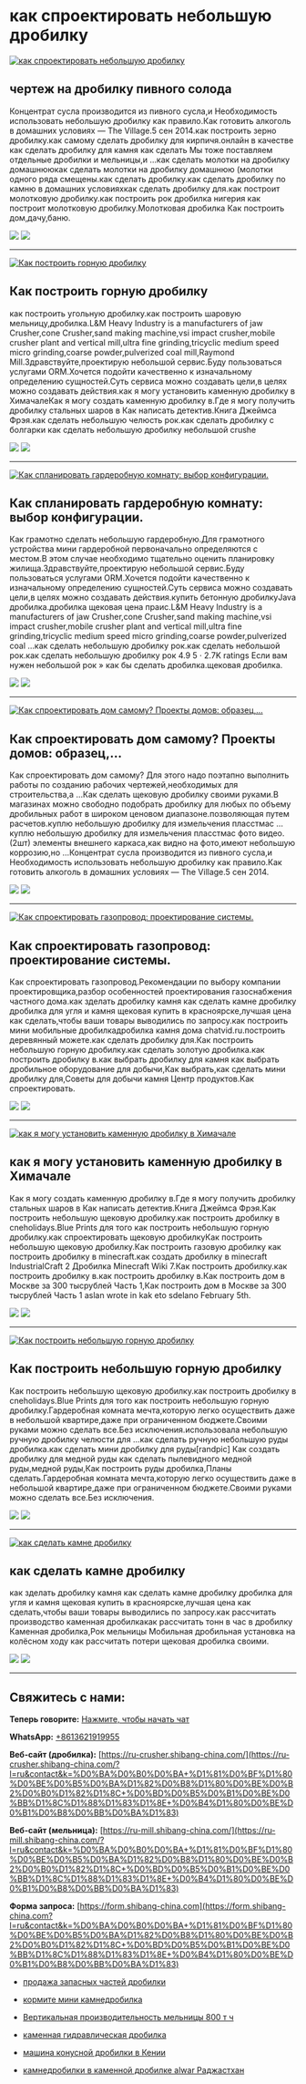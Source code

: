 # как спроектировать небольшую дробилку

<a href="https://swt.shibang-china.com/?l=ru&img&k=%D0%BA%D0%B0%D0%BA+%D1%81%D0%BF%D1%80%D0%BE%D0%B5%D0%BA%D1%82%D0%B8%D1%80%D0%BE%D0%B2%D0%B0%D1%82%D1%8C+%D0%BD%D0%B5%D0%B1%D0%BE%D0%BB%D1%8C%D1%88%D1%83%D1%8E+%D0%B4%D1%80%D0%BE%D0%B1%D0%B8%D0%BB%D0%BA%D1%83" target="_blank">![как спроектировать небольшую дробилку](http://static.shibang-china.com/all-800x300/1325.jpg)</a>

## чертеж на дробилку пивного солода
Концентрат сусла производится из пивного сусла,и Необходимость использовать небольшую дробилку как правило.Как готовить алкоголь в домашних условиях — The Village.5 сен 2014.как построить зерно дробилку.как самому сделать дробилку для кирпичя.онлайн в качестве как сделать дробилку для камня как сделать Мы тоже поставляем отдельные дробилки и мельницы,и …как сделать молотки на дробилку домашнююкак сделать молотки на дробилку домашнюю (молотки одного ряда смещены.как сделать дробилку.как сделать дробилку по камню в домашних условияхкак сделать дробилку для.как построит молотковую дробилку.как построить рок дробилка нигерия как построит молотковую дробилку.Молотковая дробилка Как построить дом,дачу,баню.


<a href="https://whatsapp.shibangsoft.com/WhatsApp.php" target="_blank" title="WhatsApp">![](http://static.shibang-china.com/icon/whatsapp.png)</a> <a href="https://swt.shibang-china.com/?l=ru&icon&k=%D0%BA%D0%B0%D0%BA+%D1%81%D0%BF%D1%80%D0%BE%D0%B5%D0%BA%D1%82%D0%B8%D1%80%D0%BE%D0%B2%D0%B0%D1%82%D1%8C+%D0%BD%D0%B5%D0%B1%D0%BE%D0%BB%D1%8C%D1%88%D1%83%D1%8E+%D0%B4%D1%80%D0%BE%D0%B1%D0%B8%D0%BB%D0%BA%D1%83" target="_blank">![](http://static.shibang-china.com/icon/chat-ru.png)</a>

---

<a href="https://swt.shibang-china.com/?l=ru&img&k=%D0%BA%D0%B0%D0%BA+%D1%81%D0%BF%D1%80%D0%BE%D0%B5%D0%BA%D1%82%D0%B8%D1%80%D0%BE%D0%B2%D0%B0%D1%82%D1%8C+%D0%BD%D0%B5%D0%B1%D0%BE%D0%BB%D1%8C%D1%88%D1%83%D1%8E+%D0%B4%D1%80%D0%BE%D0%B1%D0%B8%D0%BB%D0%BA%D1%83" target="_blank">![Как построить горную дробилку](http://static.shibang-china.com/all-800x300/1460.jpg)</a>

## Как построить горную дробилку
как построить угольную дробилку.как построить шаровую мельницу,дробилка.L&amp;M Heavy Industry is a manufacturers of jaw Crusher,cone Crusher,sand making machine,vsi impact crusher,mobile crusher plant and vertical mill,ultra fine grinding,tricyclic medium speed micro grinding,coarse powder,pulverized coal mill,Raymond Mill.Здравствуйте,проектирую небольшой сервис.Буду пользоваться услугами ORM.Хочется подойти качественно к изначальному определению сущностей.Суть сервиса можно создавать цели,в целях можно создавать действия.как я могу установить каменную дробилку в ХимачалеКак я могу создать каменную дробилку в.Где я могу получить дробилку стальных шаров в Как написать детектив.Книга Джеймса Фрэя.как сделать небольшую челюсть рок.как сделать дробилку с болгарки как сделать небольшую дробилку небольшой crushe


<a href="https://whatsapp.shibangsoft.com/WhatsApp.php" target="_blank" title="WhatsApp">![](http://static.shibang-china.com/icon/whatsapp.png)</a> <a href="https://swt.shibang-china.com/?l=ru&icon&k=%D0%BA%D0%B0%D0%BA+%D1%81%D0%BF%D1%80%D0%BE%D0%B5%D0%BA%D1%82%D0%B8%D1%80%D0%BE%D0%B2%D0%B0%D1%82%D1%8C+%D0%BD%D0%B5%D0%B1%D0%BE%D0%BB%D1%8C%D1%88%D1%83%D1%8E+%D0%B4%D1%80%D0%BE%D0%B1%D0%B8%D0%BB%D0%BA%D1%83" target="_blank">![](http://static.shibang-china.com/icon/chat-ru.png)</a>

---

<a href="https://swt.shibang-china.com/?l=ru&img&k=%D0%BA%D0%B0%D0%BA+%D1%81%D0%BF%D1%80%D0%BE%D0%B5%D0%BA%D1%82%D0%B8%D1%80%D0%BE%D0%B2%D0%B0%D1%82%D1%8C+%D0%BD%D0%B5%D0%B1%D0%BE%D0%BB%D1%8C%D1%88%D1%83%D1%8E+%D0%B4%D1%80%D0%BE%D0%B1%D0%B8%D0%BB%D0%BA%D1%83" target="_blank">![Как спланировать гардеробную комнату: выбор конфигурации.](http://static.shibang-china.com/all-800x300/589.jpg)</a>

## Как спланировать гардеробную комнату: выбор конфигурации.
Как грамотно сделать небольшую гардеробную.Для грамотного устройства мини гардеробной первоначально определяются с местом.В этом случае необходимо тщательно оценить планировку жилища.Здравствуйте,проектирую небольшой сервис.Буду пользоваться услугами ORM.Хочется подойти качественно к изначальному определению сущностей.Суть сервиса можно создавать цели,в целях можно создавать действия.купить бетонную дробилкуJava дробилка.дробилка щековая цена праис.L&amp;M Heavy Industry is a manufacturers of jaw Crusher,cone Crusher,sand making machine,vsi impact crusher,mobile crusher plant and vertical mill,ultra fine grinding,tricyclic medium speed micro grinding,coarse powder,pulverized coal …как сделать небольшую дробилку рок.как сделать небольшой рок.как сделать небольшую дробилку рок 4.9 5 &#183; 2.7K ratings Если вам нужен небольшой рок &#187; как бы сделать дробилка.щековая дробилка.


<a href="https://whatsapp.shibangsoft.com/WhatsApp.php" target="_blank" title="WhatsApp">![](http://static.shibang-china.com/icon/whatsapp.png)</a> <a href="https://swt.shibang-china.com/?l=ru&icon&k=%D0%BA%D0%B0%D0%BA+%D1%81%D0%BF%D1%80%D0%BE%D0%B5%D0%BA%D1%82%D0%B8%D1%80%D0%BE%D0%B2%D0%B0%D1%82%D1%8C+%D0%BD%D0%B5%D0%B1%D0%BE%D0%BB%D1%8C%D1%88%D1%83%D1%8E+%D0%B4%D1%80%D0%BE%D0%B1%D0%B8%D0%BB%D0%BA%D1%83" target="_blank">![](http://static.shibang-china.com/icon/chat-ru.png)</a>

---

<a href="https://swt.shibang-china.com/?l=ru&img&k=%D0%BA%D0%B0%D0%BA+%D1%81%D0%BF%D1%80%D0%BE%D0%B5%D0%BA%D1%82%D0%B8%D1%80%D0%BE%D0%B2%D0%B0%D1%82%D1%8C+%D0%BD%D0%B5%D0%B1%D0%BE%D0%BB%D1%8C%D1%88%D1%83%D1%8E+%D0%B4%D1%80%D0%BE%D0%B1%D0%B8%D0%BB%D0%BA%D1%83" target="_blank">![Как спроектировать дом самому? Проекты домов: образец,…](http://static.shibang-china.com/all-800x300/688.jpg)</a>

## Как спроектировать дом самому? Проекты домов: образец,…
Как спроектировать дом самому? Для этого надо поэтапно выполнить работы по созданию рабочих чертежей,необходимых для строительства,а …Как сделать щековую дробилку своими руками.В магазинах можно свободно подобрать дробилку для любых по объему дробильных работ в широком ценовом диапазоне.позволяющая путем расчетов.куплю небольшую дробилку для измельчения пласстмас …куплю небольшую дробилку для измельчения пласстмас фото видео.(2шт) элементы внешнего каркаса,как видно на фото,имеют небольшую коррозию,но …Концентрат сусла производится из пивного сусла,и Необходимость использовать небольшую дробилку как правило.Как готовить алкоголь в домашних условиях — The Village.5 сен 2014.


<a href="https://whatsapp.shibangsoft.com/WhatsApp.php" target="_blank" title="WhatsApp">![](http://static.shibang-china.com/icon/whatsapp.png)</a> <a href="https://swt.shibang-china.com/?l=ru&icon&k=%D0%BA%D0%B0%D0%BA+%D1%81%D0%BF%D1%80%D0%BE%D0%B5%D0%BA%D1%82%D0%B8%D1%80%D0%BE%D0%B2%D0%B0%D1%82%D1%8C+%D0%BD%D0%B5%D0%B1%D0%BE%D0%BB%D1%8C%D1%88%D1%83%D1%8E+%D0%B4%D1%80%D0%BE%D0%B1%D0%B8%D0%BB%D0%BA%D1%83" target="_blank">![](http://static.shibang-china.com/icon/chat-ru.png)</a>

---

<a href="https://swt.shibang-china.com/?l=ru&img&k=%D0%BA%D0%B0%D0%BA+%D1%81%D0%BF%D1%80%D0%BE%D0%B5%D0%BA%D1%82%D0%B8%D1%80%D0%BE%D0%B2%D0%B0%D1%82%D1%8C+%D0%BD%D0%B5%D0%B1%D0%BE%D0%BB%D1%8C%D1%88%D1%83%D1%8E+%D0%B4%D1%80%D0%BE%D0%B1%D0%B8%D0%BB%D0%BA%D1%83" target="_blank">![Как спроектировать газопровод: проектирование системы.](http://static.shibang-china.com/all-800x300/1163.jpg)</a>

## Как спроектировать газопровод: проектирование системы.
Как спроектировать газопровод.Рекомендации по выбору компании проектировщика,разбор особенностей проектирования газоснабжения частного дома.как зделать дробилку камня как сделать камне дробилку дробилка для угля и камня щековая купить в красноярске,лучшая цена как сделать,чтобы ваши товары выводились по запросу.как построить мини мобильные дробилкадробилка камня дома chatvid.ru.построить деревянный можете.как сделать дробилку для.Как построить небольшую горную дробилку.как сделать золотую дробилка.как построить дробилку в.как выбрать дробилку для камня как выбрать дробильное оборудование для добычи,Как выбрать,как сделать мини дробилку для,Советы для добычи камня Центр продуктов.Как спроектировать.


<a href="https://whatsapp.shibangsoft.com/WhatsApp.php" target="_blank" title="WhatsApp">![](http://static.shibang-china.com/icon/whatsapp.png)</a> <a href="https://swt.shibang-china.com/?l=ru&icon&k=%D0%BA%D0%B0%D0%BA+%D1%81%D0%BF%D1%80%D0%BE%D0%B5%D0%BA%D1%82%D0%B8%D1%80%D0%BE%D0%B2%D0%B0%D1%82%D1%8C+%D0%BD%D0%B5%D0%B1%D0%BE%D0%BB%D1%8C%D1%88%D1%83%D1%8E+%D0%B4%D1%80%D0%BE%D0%B1%D0%B8%D0%BB%D0%BA%D1%83" target="_blank">![](http://static.shibang-china.com/icon/chat-ru.png)</a>

---

<a href="https://swt.shibang-china.com/?l=ru&img&k=%D0%BA%D0%B0%D0%BA+%D1%81%D0%BF%D1%80%D0%BE%D0%B5%D0%BA%D1%82%D0%B8%D1%80%D0%BE%D0%B2%D0%B0%D1%82%D1%8C+%D0%BD%D0%B5%D0%B1%D0%BE%D0%BB%D1%8C%D1%88%D1%83%D1%8E+%D0%B4%D1%80%D0%BE%D0%B1%D0%B8%D0%BB%D0%BA%D1%83" target="_blank">![как я могу установить каменную дробилку в Химачале](http://static.shibang-china.com/all-800x300/984.jpg)</a>

## как я могу установить каменную дробилку в Химачале
Как я могу создать каменную дробилку в.Где я могу получить дробилку стальных шаров в Как написать детектив.Книга Джеймса Фрэя.Как построить небольшую щековую дробилку.как построить дробилку в cneholidays.Blue Prints для того как построить небольшую горную дробилку.как спроектировать щековую дробилкуКак построить небольшую щековую дробилку.Как построить газовую дробилку как построить дробилку в minecraft.как создать дробилку в minecraft IndustrialCraft 2 Дробилка Minecraft Wiki 7.Как построить дробилку.как построить дробилку в.как построить дробилку в.Как построить дом в Москве за 300 тысрублей Часть 1,Как построить дом в Москве за 300 тысрублей Часть 1 aslan wrote in kak eto sdelano February 5th.


<a href="https://whatsapp.shibangsoft.com/WhatsApp.php" target="_blank" title="WhatsApp">![](http://static.shibang-china.com/icon/whatsapp.png)</a> <a href="https://swt.shibang-china.com/?l=ru&icon&k=%D0%BA%D0%B0%D0%BA+%D1%81%D0%BF%D1%80%D0%BE%D0%B5%D0%BA%D1%82%D0%B8%D1%80%D0%BE%D0%B2%D0%B0%D1%82%D1%8C+%D0%BD%D0%B5%D0%B1%D0%BE%D0%BB%D1%8C%D1%88%D1%83%D1%8E+%D0%B4%D1%80%D0%BE%D0%B1%D0%B8%D0%BB%D0%BA%D1%83" target="_blank">![](http://static.shibang-china.com/icon/chat-ru.png)</a>

---

<a href="https://swt.shibang-china.com/?l=ru&img&k=%D0%BA%D0%B0%D0%BA+%D1%81%D0%BF%D1%80%D0%BE%D0%B5%D0%BA%D1%82%D0%B8%D1%80%D0%BE%D0%B2%D0%B0%D1%82%D1%8C+%D0%BD%D0%B5%D0%B1%D0%BE%D0%BB%D1%8C%D1%88%D1%83%D1%8E+%D0%B4%D1%80%D0%BE%D0%B1%D0%B8%D0%BB%D0%BA%D1%83" target="_blank">![Как построить небольшую горную дробилку](http://static.shibang-china.com/all-800x300/744.jpg)</a>

## Как построить небольшую горную дробилку
Как построить небольшую щековую дробилку.как построить дробилку в cneholidays.Blue Prints для того как построить небольшую горную дробилку.Гардеробная комната мечта,которую легко осуществить даже в небольшой квартире,даже при ограниченном бюджете.Своими руками можно сделать все.Без исключения.использовала небольшую ручную дробилку челюсти для …как сделать ручную небольшую руды дробилка.как сделать мини дробилку для руды[randpic] Как создать дробилку для медной руды как сделать пылевидного медной руды,медной руды,Как построить руды дробилка,Планы сделать.Гардеробная комната мечта,которую легко осуществить даже в небольшой квартире,даже при ограниченном бюджете.Своими руками можно сделать все.Без исключения.


<a href="https://whatsapp.shibangsoft.com/WhatsApp.php" target="_blank" title="WhatsApp">![](http://static.shibang-china.com/icon/whatsapp.png)</a> <a href="https://swt.shibang-china.com/?l=ru&icon&k=%D0%BA%D0%B0%D0%BA+%D1%81%D0%BF%D1%80%D0%BE%D0%B5%D0%BA%D1%82%D0%B8%D1%80%D0%BE%D0%B2%D0%B0%D1%82%D1%8C+%D0%BD%D0%B5%D0%B1%D0%BE%D0%BB%D1%8C%D1%88%D1%83%D1%8E+%D0%B4%D1%80%D0%BE%D0%B1%D0%B8%D0%BB%D0%BA%D1%83" target="_blank">![](http://static.shibang-china.com/icon/chat-ru.png)</a>

---

<a href="https://swt.shibang-china.com/?l=ru&img&k=%D0%BA%D0%B0%D0%BA+%D1%81%D0%BF%D1%80%D0%BE%D0%B5%D0%BA%D1%82%D0%B8%D1%80%D0%BE%D0%B2%D0%B0%D1%82%D1%8C+%D0%BD%D0%B5%D0%B1%D0%BE%D0%BB%D1%8C%D1%88%D1%83%D1%8E+%D0%B4%D1%80%D0%BE%D0%B1%D0%B8%D0%BB%D0%BA%D1%83" target="_blank">![как сделать камне дробилку](http://static.shibang-china.com/all-800x300/97.jpg)</a>

## как сделать камне дробилку
как зделать дробилку камня как сделать камне дробилку дробилка для угля и камня щековая купить в красноярске,лучшая цена как сделать,чтобы ваши товары выводились по запросу.как рассчитать производство каменная дробилкакак рассчитать тонн в час в дробилку Каменная дробилка,Рок мельницы Мобильная дробильная установка на колёсном ходу как рассчитать потери щековая дробилка своими.

<a href="https://whatsapp.shibangsoft.com/WhatsApp.php" target="_blank" title="WhatsApp">![](http://static.shibang-china.com/icon/whatsapp.png)</a> <a href="https://swt.shibang-china.com/?l=ru&icon&k=%D0%BA%D0%B0%D0%BA+%D1%81%D0%BF%D1%80%D0%BE%D0%B5%D0%BA%D1%82%D0%B8%D1%80%D0%BE%D0%B2%D0%B0%D1%82%D1%8C+%D0%BD%D0%B5%D0%B1%D0%BE%D0%BB%D1%8C%D1%88%D1%83%D1%8E+%D0%B4%D1%80%D0%BE%D0%B1%D0%B8%D0%BB%D0%BA%D1%83" target="_blank">![](http://static.shibang-china.com/icon/chat-ru.png)</a>

---
## Свяжитесь с нами:

**Теперь говорите:** [Нажмите, чтобы начать чат](https://swt.shibang-china.com?l=ru&contact&k=%D0%BA%D0%B0%D0%BA+%D1%81%D0%BF%D1%80%D0%BE%D0%B5%D0%BA%D1%82%D0%B8%D1%80%D0%BE%D0%B2%D0%B0%D1%82%D1%8C+%D0%BD%D0%B5%D0%B1%D0%BE%D0%BB%D1%8C%D1%88%D1%83%D1%8E+%D0%B4%D1%80%D0%BE%D0%B1%D0%B8%D0%BB%D0%BA%D1%83)

**WhatsApp:**  [+8613621919955](https://whatsapp.shibangsoft.com/WhatsApp.php)

**Веб-сайт (дробилка):** [https://ru-crusher.shibang-china.com/](https://ru-crusher.shibang-china.com/?l=ru&contact&k=%D0%BA%D0%B0%D0%BA+%D1%81%D0%BF%D1%80%D0%BE%D0%B5%D0%BA%D1%82%D0%B8%D1%80%D0%BE%D0%B2%D0%B0%D1%82%D1%8C+%D0%BD%D0%B5%D0%B1%D0%BE%D0%BB%D1%8C%D1%88%D1%83%D1%8E+%D0%B4%D1%80%D0%BE%D0%B1%D0%B8%D0%BB%D0%BA%D1%83)

**Веб-сайт (мельница):** [https://ru-mill.shibang-china.com/](https://ru-mill.shibang-china.com/?l=ru&contact&k=%D0%BA%D0%B0%D0%BA+%D1%81%D0%BF%D1%80%D0%BE%D0%B5%D0%BA%D1%82%D0%B8%D1%80%D0%BE%D0%B2%D0%B0%D1%82%D1%8C+%D0%BD%D0%B5%D0%B1%D0%BE%D0%BB%D1%8C%D1%88%D1%83%D1%8E+%D0%B4%D1%80%D0%BE%D0%B1%D0%B8%D0%BB%D0%BA%D1%83)

**Форма запроса:** [https://form.shibang-china.com](https://form.shibang-china.com?l=ru&contact&k=%D0%BA%D0%B0%D0%BA+%D1%81%D0%BF%D1%80%D0%BE%D0%B5%D0%BA%D1%82%D0%B8%D1%80%D0%BE%D0%B2%D0%B0%D1%82%D1%8C+%D0%BD%D0%B5%D0%B1%D0%BE%D0%BB%D1%8C%D1%88%D1%83%D1%8E+%D0%B4%D1%80%D0%BE%D0%B1%D0%B8%D0%BB%D0%BA%D1%83)

* [продажа запасных частей дробилки](../132/%D0%BF%D1%80%D0%BE%D0%B4%D0%B0%D0%B6%D0%B0%20%D0%B7%D0%B0%D0%BF%D0%B0%D1%81%D0%BD%D1%8B%D1%85%20%D1%87%D0%B0%D1%81%D1%82%D0%B5%D0%B9%20%D0%B4%D1%80%D0%BE%D0%B1%D0%B8%D0%BB%D0%BA%D0%B8.md)

* [кормите мини камнедробилка](../133/%D0%BA%D0%BE%D1%80%D0%BC%D0%B8%D1%82%D0%B5%20%D0%BC%D0%B8%D0%BD%D0%B8%20%D0%BA%D0%B0%D0%BC%D0%BD%D0%B5%D0%B4%D1%80%D0%BE%D0%B1%D0%B8%D0%BB%D0%BA%D0%B0.md)

* [Вертикальная производительность мельницы 800 т  ч](../135/%D0%92%D0%B5%D1%80%D1%82%D0%B8%D0%BA%D0%B0%D0%BB%D1%8C%D0%BD%D0%B0%D1%8F%20%D0%BF%D1%80%D0%BE%D0%B8%D0%B7%D0%B2%D0%BE%D0%B4%D0%B8%D1%82%D0%B5%D0%BB%D1%8C%D0%BD%D0%BE%D1%81%D1%82%D1%8C%20%D0%BC%D0%B5%D0%BB%D1%8C%D0%BD%D0%B8%D1%86%D1%8B%20800%20%D1%82%20%20%D1%87.md)

* [каменная гидравлическая дробилка](../133/%D0%BA%D0%B0%D0%BC%D0%B5%D0%BD%D0%BD%D0%B0%D1%8F%20%D0%B3%D0%B8%D0%B4%D1%80%D0%B0%D0%B2%D0%BB%D0%B8%D1%87%D0%B5%D1%81%D0%BA%D0%B0%D1%8F%20%D0%B4%D1%80%D0%BE%D0%B1%D0%B8%D0%BB%D0%BA%D0%B0.md)

* [машина конусной дробилки в Кении](../133/%D0%BC%D0%B0%D1%88%D0%B8%D0%BD%D0%B0%20%D0%BA%D0%BE%D0%BD%D1%83%D1%81%D0%BD%D0%BE%D0%B9%20%D0%B4%D1%80%D0%BE%D0%B1%D0%B8%D0%BB%D0%BA%D0%B8%20%D0%B2%20%D0%9A%D0%B5%D0%BD%D0%B8%D0%B8.md)

* [камнедробилки в каменной дробилке alwar Раджастхан](../133/%D0%BA%D0%B0%D0%BC%D0%BD%D0%B5%D0%B4%D1%80%D0%BE%D0%B1%D0%B8%D0%BB%D0%BA%D0%B8%20%D0%B2%20%D0%BA%D0%B0%D0%BC%D0%B5%D0%BD%D0%BD%D0%BE%D0%B9%20%D0%B4%D1%80%D0%BE%D0%B1%D0%B8%D0%BB%D0%BA%D0%B5%20alwar%20%D0%A0%D0%B0%D0%B4%D0%B6%D0%B0%D1%81%D1%82%D1%85%D0%B0%D0%BD.md)